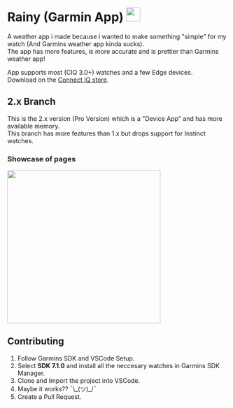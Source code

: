 <h1>Rainy (Garmin App) <img src="https://services.garmin.com/appsLibraryBusinessServices_v0/rest/apps/e7c0c39c-cb76-475f-b5bc-7811b0fee104/icon/5ae8bf3d-1e7a-4420-9a24-fa8a9bdd6127" width="32"></h1>

A weather app i made because i wanted to make something "simple" for my watch (And Garmins weather app kinda sucks).  
The app has more features, is more accurate and is prettier than Garmins weather app!

App supports most (CIQ 3.0+) watches and a few Edge devices.  
Download on the [Connect IQ store](https://apps.garmin.com/en-US/apps/e7c0c39c-cb76-475f-b5bc-7811b0fee104).

## 2.x Branch

This is the 2.x version (Pro Version) which is a "Device App" and has more available memory.  
This branch has more features than 1.x but drops support for Instinct watches.

### Showcase of pages
<img src="https://services.garmin.com/appsLibraryExternalServices/api/screenshots/dcaf6ad5-e719-4d60-9cca-0de528886df1" width="350">

## Contributing

1. Follow Garmins SDK and VSCode Setup.
2. Select **SDK 7.1.0** and install all the neccesary watches in Garmins SDK Manager.
3. Clone and Import the project into VSCode.
4. Maybe it works?? ¯\\\_(ツ)_/¯
5. Create a Pull Request.